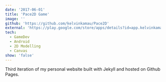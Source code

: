 ```yaml
---
date: '2017-06-01'
title: 'Pace2D Game'
image: ''
github: 'https://github.com/kelvinkamau/Pace2D'
external: 'https://play.google.com/store/apps/details?id=app.kelvinkamau.pace2d/'
tech:
  - GameDev
  - Android
  - 2D Modelling
  - Canvas
show: 'false'
---
```


Third iteration of my personal website built with Jekyll and hosted on Github Pages.
